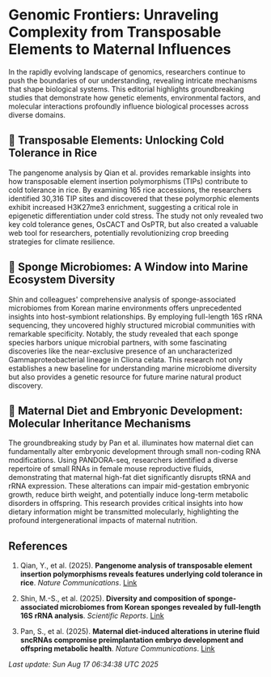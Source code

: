# Genomic Frontiers: Unraveling Complexity from Transposable Elements to Maternal Influences

In the rapidly evolving landscape of genomics, researchers continue to push the boundaries of our understanding, revealing intricate mechanisms that shape biological systems. This editorial highlights groundbreaking studies that demonstrate how genetic elements, environmental factors, and molecular interactions profoundly influence biological processes across diverse domains.

## 🧬 Transposable Elements: Unlocking Cold Tolerance in Rice

The pangenome analysis by Qian et al. provides remarkable insights into how transposable element insertion polymorphisms (TIPs) contribute to cold tolerance in rice. By examining 165 rice accessions, the researchers identified 30,316 TIP sites and discovered that these polymorphic elements exhibit increased H3K27me3 enrichment, suggesting a critical role in epigenetic differentiation under cold stress. The study not only revealed two key cold tolerance genes, OsCACT and OsPTR, but also created a valuable web tool for researchers, potentially revolutionizing crop breeding strategies for climate resilience.

## 🔬 Sponge Microbiomes: A Window into Marine Ecosystem Diversity

Shin and colleagues' comprehensive analysis of sponge-associated microbiomes from Korean marine environments offers unprecedented insights into host-symbiont relationships. By employing full-length 16S rRNA sequencing, they uncovered highly structured microbial communities with remarkable specificity. Notably, the study revealed that each sponge species harbors unique microbial partners, with some fascinating discoveries like the near-exclusive presence of an uncharacterized Gammaproteobacterial lineage in Cliona celata. This research not only establishes a new baseline for understanding marine microbiome diversity but also provides a genetic resource for future marine natural product discovery.

## 🤰 Maternal Diet and Embryonic Development: Molecular Inheritance Mechanisms

The groundbreaking study by Pan et al. illuminates how maternal diet can fundamentally alter embryonic development through small non-coding RNA modifications. Using PANDORA-seq, researchers identified a diverse repertoire of small RNAs in female mouse reproductive fluids, demonstrating that maternal high-fat diet significantly disrupts tRNA and rRNA expression. These alterations can impair mid-gestation embryonic growth, reduce birth weight, and potentially induce long-term metabolic disorders in offspring. This research provides critical insights into how dietary information might be transmitted molecularly, highlighting the profound intergenerational impacts of maternal nutrition.

## References

1. Qian, Y., et al. (2025). **Pangenome analysis of transposable element insertion polymorphisms reveals features underlying cold tolerance in rice**. *Nature Communications*. [Link](https://pubmed.ncbi.nlm.nih.gov/40819063)

2. Shin, M.-S., et al. (2025). **Diversity and composition of sponge-associated microbiomes from Korean sponges revealed by full-length 16S rRNA analysis**. *Scientific Reports*. [Link](https://pubmed.ncbi.nlm.nih.gov/40819100)

3. Pan, S., et al. (2025). **Maternal diet-induced alterations in uterine fluid sncRNAs compromise preimplantation embryo development and offspring metabolic health**. *Nature Communications*. [Link](https://pubmed.ncbi.nlm.nih.gov/40818970)

*Last update: Sun Aug 17 06:34:38 UTC 2025*
